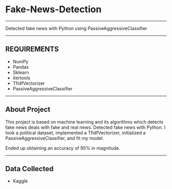 # Fake-News-Detection
__________________________________

 Detected fake news with Python using PassiveAggressiveClassifier 
__________________________________

## REQUIREMENTS

* NumPy
* Pandas
* Sklearn
* itertools
* TfidfVectorizer
* PassiveAggressiveClassifier
__________________________________

## About Project 

This project is based on machine learning and its algorithms which detects fake news deals with fake and real news.
Detected fake news with Python. I took a political dataset, implemented a TfidfVectorizer, initialized a PassiveAggressiveClassifier, and fit my model. 

Ended up obtaining an accuracy of 95% in magnitude.
 _________________________________
 
 ## Data Collected 
 
 * Kaggle
 
